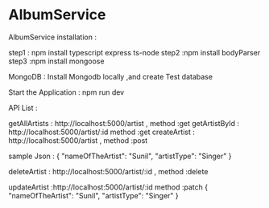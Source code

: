 # AlbumService
AlbumService
installation :


step1 : npm install typescript express ts-node
step2 :npm install bodyParser 
step3 :npm install mongoose

MongoDB : Install Mongodb locally ,and create Test database

Start the Application : npm run dev

API List : 

getAllArtists : http://localhost:5000/artist , method :get
getArtistById : http://localhost:5000/artist/:id method :get
createArtist : http://localhost:5000/artist , method :post 

sample Json :
{
   "nameOfTheArtist": "Sunil",
  "artistType": "Singer"
}

deleteArtist : http://localhost:5000/artist/:id , method :delete 

updateArtist :http://localhost:5000/artist/:id method :patch
{
   "nameOfTheArtist": "Sunil",
  "artistType": "Singer"
}


